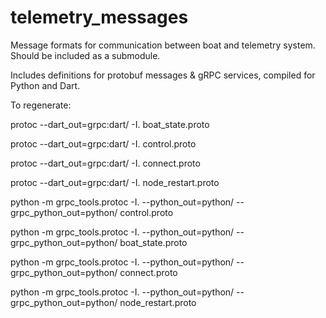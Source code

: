 # telemetry_messages
Message formats for communication between boat and telemetry system. Should be included as a submodule.

Includes definitions for protobuf messages & gRPC services, compiled for Python and Dart.

To regenerate:

protoc --dart_out=grpc:dart/ -I. boat_state.proto

protoc --dart_out=grpc:dart/ -I. control.proto 

protoc --dart_out=grpc:dart/ -I. connect.proto

protoc --dart_out=grpc:dart/ -I. node_restart.proto

python -m grpc_tools.protoc -I. --python_out=python/ --grpc_python_out=python/ control.proto

python -m grpc_tools.protoc -I. --python_out=python/ --grpc_python_out=python/ boat_state.proto 

python -m grpc_tools.protoc -I. --python_out=python/ --grpc_python_out=python/ connect.proto

python -m grpc_tools.protoc -I. --python_out=python/ --grpc_python_out=python/ node_restart.proto
